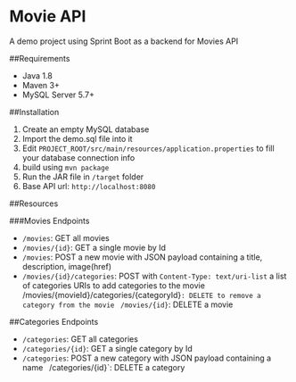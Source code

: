 # Movie API
A demo project using Sprint Boot as a backend for Movies API

##Requirements
- Java 1.8
- Maven 3+
- MySQL Server 5.7+

##Installation
1. Create an empty MySQL database
2. Import the demo.sql file into it
3. Edit `PROJECT_ROOT/src/main/resources/application.properties` to fill your database connection info
4. build using `mvn package`
5. Run the JAR file in `/target` folder
6. Base API url: `http://localhost:8080`

##Resources

###Movies Endpoints
- `/movies`: GET all movies
- `/movies/{id}`: GET a single movie by Id
- `/movies`: POST a new movie with JSON payload containing a title, description, image(href)
- `/movies/{id}/categories`: POST with `Content-Type: text/uri-list` a list of categories URIs to add categories to the movie
` `/movies/{movieId}/categories/{categoryId}`: DELETE to remove a category from the movie
` `/movies/{id}`: DELETE a movie

##Categories Endpoints
- `/categories`: GET all categories
- `/categories/{id}`: GET a single category by Id
- `/categories`: POST a new category with JSON payload containing a name
` `/categories/{id}`: DELETE a category

